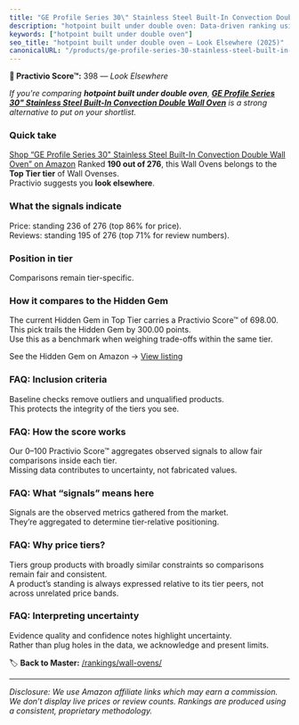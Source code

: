 ```yaml
---
title: "GE Profile Series 30\" Stainless Steel Built-In Convection Double Wall Oven"
description: "hotpoint built under double oven: Data-driven ranking using the Practivio Score™. Positioned by quality, value, demand, findability, momentum."
keywords: ["hotpoint built under double oven"]
seo_title: "hotpoint built under double oven — Look Elsewhere (2025)"
canonicalURL: "/products/ge-profile-series-30-stainless-steel-built-in-convection-double-wall-oven-B07R2DKZHV/"
---
```


**🚫 Practivio Score™:** 398 — _Look Elsewhere_


*If you're comparing **hotpoint built under double oven**, **[GE Profile Series 30" Stainless Steel Built-In Convection Double Wall Oven](https://www.amazon.com/dp/B07R2DKZHV?tag=practivio-20)** is a strong alternative to put on your shortlist.*
### Quick take
[Shop “GE Profile Series 30" Stainless Steel Built-In Convection Double Wall Oven” on Amazon](https://www.amazon.com/dp/B07R2DKZHV?tag=practivio-20)
Ranked **190 out of 276**, this Wall Ovens belongs to the **Top Tier tier** of Wall Ovenses.  
Practivio suggests you **look elsewhere**.

### What the signals indicate
Price: standing 236 of 276 (top 86% for price).  
Reviews: standing 195 of 276 (top 71% for review numbers).  

### Position in tier
Comparisons remain tier-specific.

### How it compares to the Hidden Gem
The current Hidden Gem in Top Tier carries a Practivio Score™ of 698.00.  
This pick trails the Hidden Gem by 300.00 points.  
Use this as a benchmark when weighing trade-offs within the same tier.  

See the Hidden Gem on Amazon → [View listing](https://www.amazon.com/dp/B00N45FU58?tag=practivio-20)

### FAQ: Inclusion criteria
Baseline checks remove outliers and unqualified products.  
This protects the integrity of the tiers you see.

### FAQ: How the score works
Our 0–100 Practivio Score™ aggregates observed signals to allow fair comparisons inside each tier.  
Missing data contributes to uncertainty, not fabricated values.

### FAQ: What “signals” means here
Signals are the observed metrics gathered from the market.  
They’re aggregated to determine tier-relative positioning.

### FAQ: Why price tiers?
Tiers group products with broadly similar constraints so comparisons remain fair and consistent.  
A product’s standing is always expressed relative to its tier peers, not across unrelated price bands.

### FAQ: Interpreting uncertainty
Evidence quality and confidence notes highlight uncertainty.  
Rather than plug holes in the data, we acknowledge and present limits.


🏷️ **Back to Master:** [/rankings/wall-ovens/](/rankings/wall-ovens/)

---
_Disclosure: We use Amazon affiliate links which may earn a commission. We don’t display live prices or review counts. Rankings are produced using a consistent, proprietary methodology._
